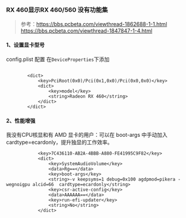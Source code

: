 ## 

### RX 460显示RX 460/560 没有功能集
> 参考：https://bbs.pcbeta.com/viewthread-1862688-1-1.html
>      https://bbs.pcbeta.com/viewthread-1847847-1-4.html
#### 1、设置显卡型号
config.plist 配置
在`DeviceProperties`下添加
```plist

		<dict>
			<key>PciRoot(0x0)/Pci(0x1,0x0)/Pci(0x0,0x0)</key>
			<dict>
				<key>model</key>
				<string>Radeon RX 460</string>
			</dict>
		</dict>

```

#### 2、性能增强
我没有CPU核显和有 AMD 显卡的用户：可以在 boot-args 中手动加入 cardtype=ecardonly，提升独显的工作效率。

```plist
			<key>7C436110-AB2A-4BBB-A880-FE41995C9F82</key>
			<dict>
				<key>SystemAudioVolume</key>
				<data>Rg==</data>
				<key>boot-args</key>
				<string>-v keepsyms=1 debug=0x100 agdpmod=pikera -wegnoigpu alcid=66  cardtype=ecardonly</string>
				<key>csr-active-config</key>
				<data>AAAAAA==</data>
				<key>run-efi-updater</key>
				<string>No</string>
			</dict>

```